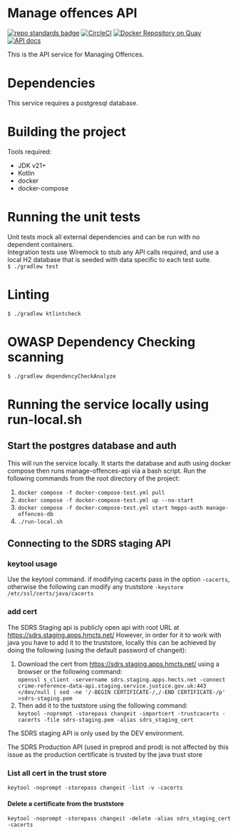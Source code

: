 # Manage offences API
[![repo standards badge](https://img.shields.io/badge/dynamic/json?color=blue&style=flat&logo=github&label=MoJ%20Compliant&query=%24.result&url=https%3A%2F%2Foperations-engineering-reports.cloud-platform.service.justice.gov.uk%2Fapi%2Fv1%2Fcompliant_public_repositories%2Fhmpps-manage-offences-api)](https://operations-engineering-reports.cloud-platform.service.justice.gov.uk/public-github-repositories.html#hmpps-manage-offences-api "Link to report")
[![CircleCI](https://circleci.com/gh/ministryofjustice/hmpps-manage-offences-api/tree/main.svg?style=svg)](https://circleci.com/gh/ministryofjustice/hmpps-manage-offences-api)
[![Docker Repository on Quay](https://quay.io/repository/hmpps/hmpps-manage-offences-api/status "Docker Repository on Quay")](https://quay.io/repository/hmpps/hmpps-manage-offences-api)
[![API docs](https://img.shields.io/badge/API_docs_-view-85EA2D.svg?logo=swagger)](https://manage-offences-api-dev.hmpps.service.justice.gov.uk/swagger-ui.html)


This is the API service for Managing Offences.

# Dependencies
This service requires a postgresql database.

# Building the project
Tools required:
* JDK v21+
* Kotlin
* docker
* docker-compose

# Running the unit tests
Unit tests mock all external dependencies and can be run with no dependent containers.  
Integration tests use Wiremock to stub any API calls required, and use a local H2 database
that is seeded with data specific to each test suite.  
`$ ./gradlew test`

# Linting  
`$ ./gradlew ktlintcheck`

# OWASP Dependency Checking scanning  
`$ ./gradlew dependencyCheckAnalyze`

# Running the service locally using run-local.sh
## Start the postgres database and auth
This will run the service locally. It starts the database and auth using docker compose then runs manage-offences-api via a bash script.
Run the following commands from the root directory of the project:
1. `docker compose -f docker-compose-test.yml pull`
2. `docker compose -f docker-compose-test.yml up --no-start`
3. `docker compose -f docker-compose-test.yml start hmpps-auth manage-offences-db`
4. `./run-local.sh`

## Connecting to the SDRS staging API

### keytool usage
Use the keytool command. if modifying cacerts pass in the option `-cacerts`, otherwise the following can modify any truststore `-keystore /etc/ssl/certs/java/cacerts`

### add cert
The SDRS Staging api is publicly open api with root URL at  
https://sdrs.staging.apps.hmcts.net/
However, in order for it to work with java you have to add it to the truststore, locally this can be achieved by doing the following (using the default password of changeit):
1. Download the cert from https://sdrs.staging.apps.hmcts.net/ using a browser or the following command:  
`openssl s_client -servername sdrs.staging.apps.hmcts.net -connect crime-reference-data-api.staging.service.justice.gov.uk:443 </dev/null | sed -ne '/-BEGIN CERTIFICATE-/,/-END CERTIFICATE-/p' >sdrs-staging.pem`
2. Then add it to the tuststore using the following command:  
`keytool -noprompt -storepass changeit -importcert -trustcacerts -cacerts -file sdrs-staging.pem -alias sdrs_staging_cert`

The SDRS staging API is only used by the DEV environment. 

The SDRS Production API (used in preprod and prod) is not affected by this issue as the production certificate is trusted by the java trust store 

### List all cert in the trust store
`keytool -noprompt -storepass changeit -list -v -cacerts`

#### Delete a certificate from the truststore
`keytool -noprompt -storepass changeit -delete -alias sdrs_staging_cert -cacerts`